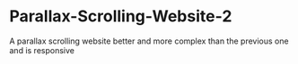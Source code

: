 # Parallax-Scrolling-Website-2
A parallax scrolling website better and more complex than the previous one and is responsive
